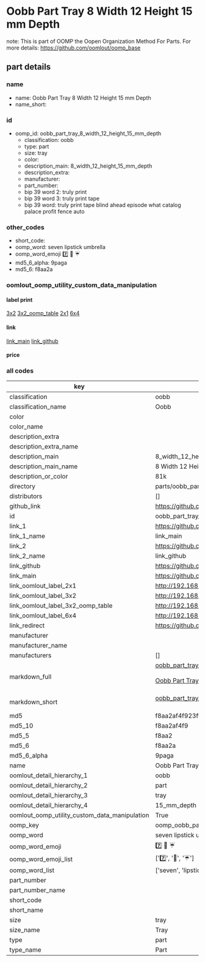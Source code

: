 # Oobb Part Tray 8 Width 12 Height 15 mm Depth  

note: This is part of OOMP the Oopen Organization Method For Parts. For more details: https://github.com/oomlout/oomp_base

##  part details
  







### name
* name: Oobb Part Tray 8 Width 12 Height 15 mm Depth
* name_short: 
### id
* oomp_id: oobb_part_tray_8_width_12_height_15_mm_depth
  * classification: oobb
  * type: part
  * size: tray
  * color: 
  * description_main: 8_width_12_height_15_mm_depth
  * description_extra: 
  * manufacturer: 
  * part_number: 
  * bip 39 word 2: truly print
  * bip 39 word 3: truly print tape
  * bip 39 word: truly print tape blind ahead episode what catalog palace profit fence auto

### other_codes
* short_code: 
* oomp_word: seven lipstick umbrella
* oomp_word_emoji :seven: :lipstick: :umbrella:
* md5_6_alpha: 9paga
* md5_6: f8aa2a






### oomlout_oomp_utility_custom_data_manipulation
#### label print
[3x2](http://192.168.1.245:1112/?label=oomp%209paga)
[3x2_oomp_table](http://192.168.1.108:1112/?label=oomp%209paga)
[2x1](http://192.168.1.242:1112/?label=oomp%209paga)
[6x4](http://192.168.1.55:1112/?label=oomp%209paga)    

#### link

[link_main](https://github.com/oomlout/oomlout_oomp_version_1_messy/tree/main/parts/oobb_part_tray_8_width_12_height_15_mm_depth) [link_github](https://github.com/oomlout/oomlout_oomp_version_1_messy/tree/main/parts/oobb_part_tray_8_width_12_height_15_mm_depth)                             

#### price







### all codes 
| key | value |  
| --- | --- |  
| classification | oobb |  
| classification_name | Oobb |  
| color |  |  
| color_name |  |  
| description_extra |  |  
| description_extra_name |  |  
| description_main | 8_width_12_height_15_mm_depth |  
| description_main_name | 8 Width 12 Height 15 mm Depth |  
| description_or_color | 81k |  
| directory | parts/oobb_part_tray_8_width_12_height_15_mm_depth |  
| distributors | [] |  
| github_link | https://github.com/oomlout/oomlout_oomp_part_src/tree/main/parts/oobb_part_tray_8_width_12_height_15_mm_depth |  
| id | oobb_part_tray_8_width_12_height_15_mm_depth |  
| link_1 | https://github.com/oomlout/oomlout_oomp_version_1_messy/tree/main/parts/oobb_part_tray_8_width_12_height_15_mm_depth |  
| link_1_name | link_main |  
| link_2 | https://github.com/oomlout/oomlout_oomp_version_1_messy/tree/main/parts/oobb_part_tray_8_width_12_height_15_mm_depth |  
| link_2_name | link_github |  
| link_github | https://github.com/oomlout/oomlout_oomp_version_1_messy/tree/main/parts/oobb_part_tray_8_width_12_height_15_mm_depth |  
| link_main | https://github.com/oomlout/oomlout_oomp_version_1_messy/tree/main/parts/oobb_part_tray_8_width_12_height_15_mm_depth |  
| link_oomlout_label_2x1 | http://192.168.1.242:1112/?label=oomp%209paga |  
| link_oomlout_label_3x2 | http://192.168.1.245:1112/?label=oomp%209paga |  
| link_oomlout_label_3x2_oomp_table | http://192.168.1.108:1112/?label=oomp%209paga |  
| link_oomlout_label_6x4 | http://192.168.1.55:1112/?label=oomp%209paga |  
| link_redirect | https://github.com/oomlout/oomlout_oomp_version_1_messy/tree/main/parts/oobb_part_tray_8_width_12_height_15_mm_depth |  
| manufacturer |  |  
| manufacturer_name |  |  
| manufacturers | [] |  
| markdown_full | [oobb_part_tray_8_width_12_height_15_mm_depth](none)<br>[](none)<br>[Oobb Part Tray 8 Width 12 Height 15 Mm Depth](none)<br><br> |  
| markdown_short | [oobb_part_tray_8_width_12_height_15_mm_depth](none)<br><br> |  
| md5 | f8aa2af4f923ff392f82917dbbaab74b |  
| md5_10 | f8aa2af4f9 |  
| md5_5 | f8aa2 |  
| md5_6 | f8aa2a |  
| md5_6_alpha | 9paga |  
| name | Oobb Part Tray 8 Width 12 Height 15 mm Depth |  
| oomlout_detail_hierarchy_1 | oobb |  
| oomlout_detail_hierarchy_2 | part |  
| oomlout_detail_hierarchy_3 | tray |  
| oomlout_detail_hierarchy_4 | 15_mm_depth |  
| oomlout_oomp_utility_custom_data_manipulation | True |  
| oomp_key | oomp_oobb_part_tray_8_width_12_height_15_mm_depth |  
| oomp_word | seven lipstick umbrella |  
| oomp_word_emoji | :seven: :lipstick: :umbrella: |  
| oomp_word_emoji_list | [':seven:', ':lipstick:', ':umbrella:'] |  
| oomp_word_list | ['seven', 'lipstick', 'umbrella'] |  
| part_number |  |  
| part_number_name |  |  
| short_code |  |  
| short_name |  |  
| size | tray |  
| size_name | Tray |  
| type | part |  
| type_name | Part |  
